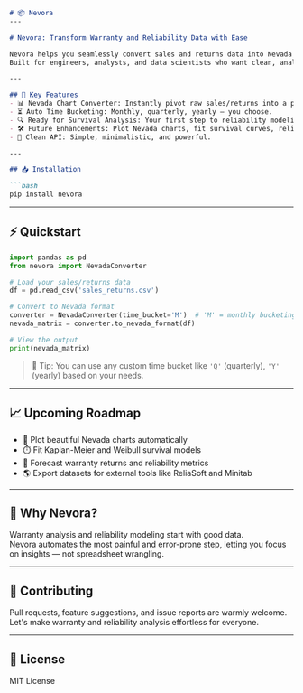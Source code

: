 

```markdown
# 📦 Nevora
---

# Nevora: Transform Warranty and Reliability Data with Ease

Nevora helps you seamlessly convert sales and returns data into Nevada chart format — the essential starting point for warranty analysis, survival modeling, and reliability forecasting.  
Built for engineers, analysts, and data scientists who want clean, analysis-ready data without the manual grind.

---

## 🚀 Key Features
- 📊 Nevada Chart Converter: Instantly pivot raw sales/returns into a professional Nevada matrix.
- ⏳ Auto Time Bucketing: Monthly, quarterly, yearly — you choose.
- 🔍 Ready for Survival Analysis: Your first step to reliability modeling.
- 🛠️ Future Enhancements: Plot Nevada charts, fit survival curves, reliability forecasts.
- 🧹 Clean API: Simple, minimalistic, and powerful.

---

## 📥 Installation

```bash
pip install nevora
```

---

## ⚡ Quickstart

```python
import pandas as pd
from nevora import NevadaConverter

# Load your sales/returns data
df = pd.read_csv('sales_returns.csv')

# Convert to Nevada format
converter = NevadaConverter(time_bucket='M')  # 'M' = monthly bucketing
nevada_matrix = converter.to_nevada_format(df)

# View the output
print(nevada_matrix)
```

> 🎯 Tip: You can use any custom time bucket like `'Q'` (quarterly), `'Y'` (yearly) based on your needs.

---

## 📈 Upcoming Roadmap
- 🎨 Plot beautiful Nevada charts automatically
- ⏱️ Fit Kaplan-Meier and Weibull survival models
- 🔮 Forecast warranty returns and reliability metrics
- 🌎 Export datasets for external tools like ReliaSoft and Minitab

---

## 💬 Why Nevora?
Warranty analysis and reliability modeling start with good data.  
Nevora automates the most painful and error-prone step, letting you focus on insights — not spreadsheet wrangling.

---

## 🤝 Contributing
Pull requests, feature suggestions, and issue reports are warmly welcome.  
Let's make warranty and reliability analysis effortless for everyone.

---

## 📄 License
MIT License
